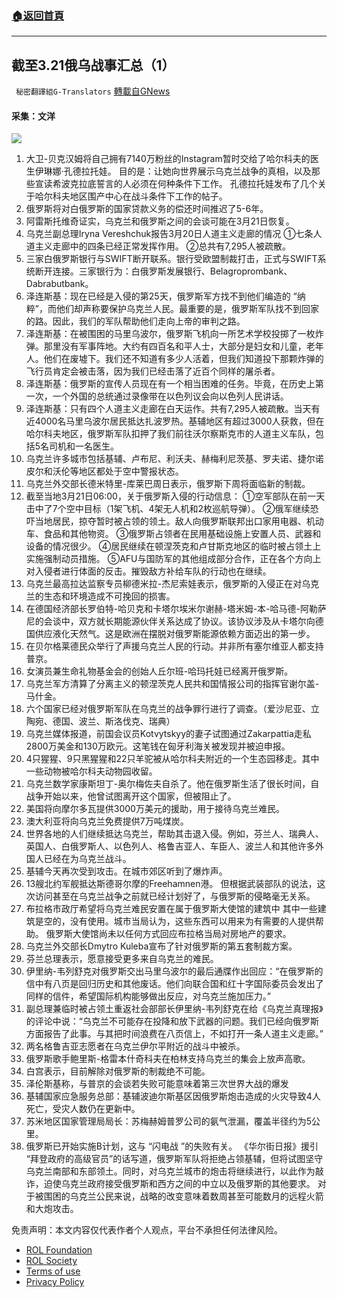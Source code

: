 ###  [:house:返回首頁](https://github.com/ourhimalayas/txt)
---


## 截至3.21俄乌战事汇总（1）
` 秘密翻譯組G-Translators` [轉載自GNews](https://gnews.org/zh-hans/2202696/)

#### 采集：文洋
![](https://assets.gnews.org/wp-content/uploads/2022/03/a20ea18e-522e-444c-ac9b-a432f8ff95a4.jpg)
1. 大卫-贝克汉姆将自己拥有7140万粉丝的Instagram暂时交给了哈尔科夫的医生伊琳娜·孔德拉托娃。
目的是：让她向世界展示乌克兰战争的真相，以及那些宣读希波克拉底誓言的人必须在何种条件下工作。
孔德拉托娃发布了几个关于哈尔科夫地区围产中心在战斗条件下工作的帖子。
2. 俄罗斯将对白俄罗斯的国家贷款义务的偿还时间推迟了5-6年。
3. 阿雷斯托维奇证实，乌克兰和俄罗斯之间的会谈可能在3月21日恢复。
4. 乌克兰副总理Iryna Vereshchuk报告3月20日人道主义走廊的情况
①七条人道主义走廊中的四条已经正常发挥作用。
②总共有7,295人被疏散。
5. 三家白俄罗斯银行与SWIFT断开联系。银行受欧盟制裁打击，正式与SWIFT系统断开连接。三家银行为：白俄罗斯发展银行、Belagroprombank、Dabrabutbank。
6. 泽连斯基：现在已经是入侵的第25天，俄罗斯军方找不到他们编造的 “纳粹”，而他们却声称要保护乌克兰人民。最重要的是，俄罗斯军队找不到回家的路。因此，我们的军队帮助他们走向上帝的审判之路。
7. 泽连斯基：在被围困的马里乌波尔，俄罗斯飞机向一所艺术学校投掷了一枚炸弹。那里没有军事阵地。大约有四百名和平人士，大部分是妇女和儿童，老年人。他们在废墟下。我们还不知道有多少人活着，但我们知道投下那颗炸弹的飞行员肯定会被击落，因为我们已经击落了近百个同样的屠杀者。
8. 泽连斯基：俄罗斯的宣传人员现在有一个相当困难的任务。毕竟，在历史上第一次，一个外国的总统通过录像带在以色列议会向以色列人民讲话。
9. 泽连斯基：只有四个人道主义走廊在白天运作。共有7,295人被疏散。当天有近4000名马里乌波尔居民抵达扎波罗热。基辅地区有超过3000人获救，但在哈尔科夫地区，俄罗斯军队扣押了我们前往沃尔察斯克市的人道主义车队，包括5名司机和一名医生。
10. 乌克兰许多城市包括基辅、卢布尼、利沃夫、赫梅利尼茨基、罗夫诺、捷尔诺皮尔和沃伦等地区都处于空中警报状态。
11. 乌克兰外交部长德米特里-库莱巴周日表示，俄罗斯下周将面临新的制裁。
12. 截至当地3月21日06:00，关于俄罗斯入侵的行动信息：
①空军部队在前一天击中了7个空中目标（1架飞机、4架无人机和2枚巡航导弹）。
②俄军继续恐吓当地居民，掠夺暂时被占领的领土。敌人向俄罗斯联邦出口家用电器、机动车、食品和其他物资。
③俄罗斯占领者在民用基础设施上安置人员、武器和设备的情况很少。
④居民继续在顿涅茨克和卢甘斯克地区的临时被占领土上实施强制动员措施。
⑤AFU与国防军的其他组成部分合作，正在各个方向上对入侵者进行体面的反击。摧毁敌方补给车队的行动也在继续。
13. 乌克兰最高拉达监察专员柳德米拉-杰尼索娃表示，俄罗斯的入侵正在对乌克兰的生态和环境造成不可挽回的损害。
14. 在德国经济部长罗伯特-哈贝克和卡塔尔埃米尔谢赫-塔米姆-本-哈马德-阿勒萨尼的会谈中，双方就长期能源伙伴关系达成了协议。该协议涉及从卡塔尔向德国供应液化天然气。这是欧洲在摆脱对俄罗斯能源依赖方面迈出的第一步。
15. 在贝尔格莱德民众举行了声援乌克兰人民的行动。并非所有塞尔维亚人都支持普京。
16. 女演员兼生命礼物基金会的创始人丘尔班-哈玛托娃已经离开俄罗斯。
17. 乌克兰军方清算了分离主义的顿涅茨克人民共和国情报公司的指挥官谢尔盖-马什金。
18. 六个国家已经对俄罗斯军队在乌克兰的战争罪行进行了调查。（爱沙尼亚、立陶宛、德国、波兰、斯洛伐克、瑞典）
19. 乌克兰媒体报道，前国会议员Kotvytskyy的妻子试图通过Zakarpattia走私2800万美金和130万欧元。这笔钱在匈牙利海关被发现并被迫申报。
20. 4只猩猩、9只黑猩猩和22只羊驼被从哈尔科夫附近的一个生态园移走。其中一些动物被哈尔科夫动物园收留。
21. 乌克兰数学家康斯坦丁-奥尔梅佐夫自杀了。他在俄罗斯生活了很长时间，自战争开始以来，他曾试图离开这个国家，但被阻止了。
22. 美国将向摩尔多瓦提供3000万美元的援助，用于接待乌克兰难民。
23. 澳大利亚将向乌克兰免费提供7万吨煤炭。
24. 世界各地的人们继续抵达乌克兰，帮助其击退入侵。例如，芬兰人、瑞典人、英国人、白俄罗斯人、以色列人、格鲁吉亚人、车臣人、波兰人和其他许多外国人已经在为乌克兰战斗。
25. 基辅今天再次受到攻击。在城市郊区听到了爆炸声。
26. 13艘北约军舰抵达斯德哥尔摩的Freehamnen港。
但根据武装部队的说法，这次访问甚至在乌克兰战争之前就已经计划好了，与俄罗斯的侵略毫无关系。
27. 布拉格市政厅希望将乌克兰难民安置在属于俄罗斯大使馆的建筑中
其中一些建筑是空的，没有使用。城市当局认为，这些东西可以用来为有需要的人提供帮助。
俄罗斯大使馆尚未以任何方式回应布拉格当局对房地产的要求。
28. 乌克兰外交部长Dmytro Kuleba宣布了针对俄罗斯的第五套制裁方案。
29. 芬兰总理表示，愿意接受更多来自乌克兰的难民。
30. 伊里纳-韦列舒克对俄罗斯交出马里乌波尔的最后通牒作出回应：“在俄罗斯的信中有八页是回归历史和其他废话。他们向联合国和红十字国际委员会发出了同样的信件，希望国际机构能够做出反应，对乌克兰施加压力。”
31. 副总理兼临时被占领土重返社会部部长伊里纳-韦列舒克在给《乌克兰真理报》的评论中说：“乌克兰不可能存在投降和放下武器的问题。我们已经向俄罗斯方面报告了此事。与其把时间浪费在八页信上，不如打开一条人道主义走廊。”
32. 两名格鲁吉亚志愿者在乌克兰伊尔平附近的战斗中被杀。
33. 俄罗斯歌手鲍里斯-格雷本什奇科夫在柏林支持乌克兰的集会上放声高歌。
34. 白宫表示，目前解除对俄罗斯的制裁绝不可能。
35. 泽伦斯基称，与普京的会谈若失败可能意味着第三次世界大战的爆发
36. 基辅国家应急服务总部：基辅波迪尔斯基区因俄罗斯炮击造成的火灾导致4人死亡，受灾人数仍在更新中。
37. 苏米地区国家管理局局长：苏梅赫姆普罗公司的氨气泄漏，覆盖半径约为5公里。
38. 俄罗斯已开始实施B计划，这与 “闪电战 ”的失败有关。
《华尔街日报》援引 “拜登政府的高级官员”的话写道，俄罗斯军队将拒绝占领基辅，但将试图坚守乌克兰南部和东部领土。同时，对乌克兰城市的炮击将继续进行，以此作为敲诈，迫使乌克兰政府接受俄罗斯和西方之间的中立以及俄罗斯的其他要求。
对于被围困的乌克兰公民来说，战略的改变意味着数周甚至可能数月的远程火箭和大炮攻击。


 

免责声明：本文内容仅代表作者个人观点，平台不承担任何法律风险。

- [ROL Foundation](https://rolfoundation.org/)
- [ROL Society](https://rolsociety.org/)
- [Terms of use](https://gnews.org/terms-of-use-3/)
- [Privacy Policy](https://gnews.org/privacy-policy/)
